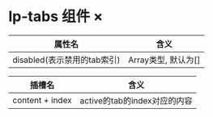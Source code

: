 # lp-tabs 组件   ×

属性名     | 含义
-------- | ----- 
disabled(表示禁用的tab索引) | Array类型, 默认为[]



插槽名     | 含义
-------- | ----- 
content + index | active的tab的index对应的内容